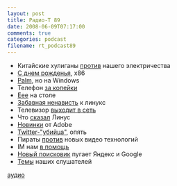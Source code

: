 ```yaml
---
layout: post
title: Радио-Т 89
date: 2008-06-09T07:17:00
comments: true
categories: podcast
filename: rt_podcast89
---
```


- Китайские хулиганы [против](http://webplanet.ru/node/19626) нашего электричества
- [С днем рожденья](http://hardware.slashdot.org/article.pl?sid=08/06/05/1247249&from=rss), х86
- [Palm](http://feeds.engadget.com/%7Er/weblogsinc/engadget/%7E3/305312379/), но на Windows
- Телефон [за копейки](http://lenta.com.ua/124517.html)
- [Еее](http://webplanet.ru/news/gadgets/2008/06/06/eeebox.html) на столе
- [Забавная ненависть](http://www.razgovor.org/special/article588/) к линукс
- Телевизор [выходит в сеть](http://www.crunchgear.com/2008/06/05/sony-launches-new-line-for-high-end-hdtvs-loaded-with-features/)
- Что [сказал](http://www.opennet.ru/opennews/art.shtml?num=16343) Линус
- [Новинки](http://weblogs.macromedia.com/labs/archives/2008/06/new_dreamweaver_fireworks_and_soundbooth_betas_released_on_labs.html) от Adobe
- [Twitter-"убийца"](http://internetno.net/2008/06/03/plurk-review/), опять
- Пираты [против](http://webplanet.ru/news/law/2008/06/04/bluray.html) новых видео технологий
- IM нам [в помощь](http://www.businesspress.ru/newspaper/article_mId_37_aId_450093.html)
- [Новый поисковик](http://webplanet.ru/news/service/2008/06/04/wikia.html) пугает Яндекс и Google
- [Темы](http://radio-t.com/temi_dlja_vipuskov/temyi-dlya-89/) наших слушателей

[аудио](http://cdn.radio-t.com/rt_podcast89.mp3)
<audio src="http://cdn.radio-t.com/rt_podcast89.mp3" preload="none"></audio>

